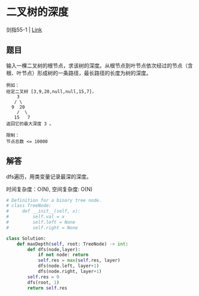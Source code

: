 # 二叉树的深度
剑指55-1 | [Link](https://leetcode-cn.com/problems/er-cha-shu-de-shen-du-lcof/)

## 题目
输入一棵二叉树的根节点，求该树的深度。从根节点到叶节点依次经过的节点（含根、叶节点）形成树的一条路径，最长路径的长度为树的深度。
```
例如：
给定二叉树 [3,9,20,null,null,15,7]，
    3
   / \
  9  20
    /  \
   15   7
返回它的最大深度 3 。

限制：
节点总数 <= 10000
```

## 解答
dfs遍历，用类变量记录最深的深度。

时间复杂度：O(N), 空间复杂度: O(N)
```python
# Definition for a binary tree node.
# class TreeNode:
#     def __init__(self, x):
#         self.val = x
#         self.left = None
#         self.right = None

class Solution:
    def maxDepth(self, root: TreeNode) -> int:
        def dfs(node,layer):
            if not node: return
            self.res = max(self.res, layer)
            dfs(node.left, layer+1)
            dfs(node.right, layer+1)
        self.res = 0
        dfs(root, 1)
        return self.res
```
